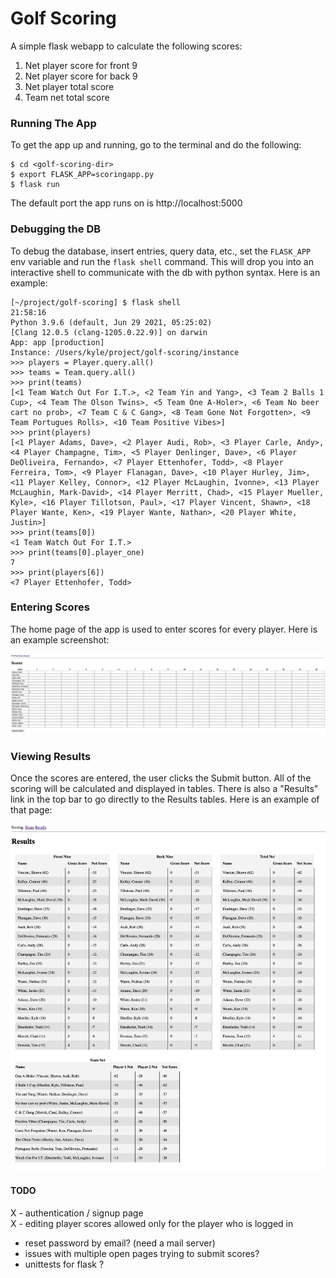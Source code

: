 # Golf Scoring

A simple flask webapp to calculate the following scores:

1. Net player score for front 9
2. Net player score for back 9
3. Net player total score
4. Team net total score

### Running The App
To get the app up and running, go to the terminal and do the following:
```
$ cd <golf-scoring-dir>
$ export FLASK_APP=scoringapp.py
$ flask run
```

The default port the app runs on is http://localhost:5000

### Debugging the DB
To debug the database, insert entries, query data, etc., set the `FLASK_APP` env variable and run the `flask shell` 
command. This will drop you into an interactive shell to communicate with the db with python syntax. Here is an example:

```
[~/project/golf-scoring] $ flask shell                                                                                                                                     21:58:16
Python 3.9.6 (default, Jun 29 2021, 05:25:02)
[Clang 12.0.5 (clang-1205.0.22.9)] on darwin
App: app [production]
Instance: /Users/kyle/project/golf-scoring/instance
>>> players = Player.query.all()
>>> teams = Team.query.all()
>>> print(teams)
[<1 Team Watch Out For I.T.>, <2 Team Yin and Yang>, <3 Team 2 Balls 1 Cup>, <4 Team The Olson Twins>, <5 Team One A-Holer>, <6 Team No beer cart no prob>, <7 Team C & C Gang>, <8 Team Gone Not Forgotten>, <9 Team Portugues Rolls>, <10 Team Positive Vibes>]
>>> print(players)
[<1 Player Adams, Dave>, <2 Player Audi, Rob>, <3 Player Carle, Andy>, <4 Player Champagne, Tim>, <5 Player Denlinger, Dave>, <6 Player DeOliveira, Fernando>, <7 Player Ettenhofer, Todd>, <8 Player Ferreira, Tom>, <9 Player Flanagan, Dave>, <10 Player Hurley, Jim>, <11 Player Kelley, Connor>, <12 Player McLaughin, Ivonne>, <13 Player McLaughin, Mark-David>, <14 Player Merritt, Chad>, <15 Player Mueller, Kyle>, <16 Player Tillotson, Paul>, <17 Player Vincent, Shawn>, <18 Player Wante, Ken>, <19 Player Wante, Nathan>, <20 Player White, Justin>]
>>> print(teams[0])
<1 Team Watch Out For I.T.>
>>> print(teams[0].player_one)
7
>>> print(players[6])
<7 Player Ettenhofer, Todd>
```

### Entering Scores
The home page of the app is used to enter scores for every player. Here is an example screenshot:

![Entering Score](screenshots/entering-scores-screenshot.jpg?raw=true "Entering Scores")

### Viewing Results
Once the scores are entered, the user clicks the Submit button. All of the scoring will be calculated and displayed in 
tables. There is also a "Results" link in the top bar to go directly to the Results tables. Here is an example of that page:

![Viewing Results](screenshots/viewing-results-screenshot.jpg?raw=true "Viewing Results")


#### TODO
X - authentication / signup page <br>
X - editing player scores allowed only for the player who is logged in <br>
- reset password by email? (need a mail server)  
- issues with multiple open pages trying to submit scores?
- unittests for flask ?
